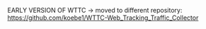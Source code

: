 EARLY VERSION OF WTTC
-> moved to different repository: https://github.com/koebe1/WTTC-Web_Tracking_Traffic_Collector
